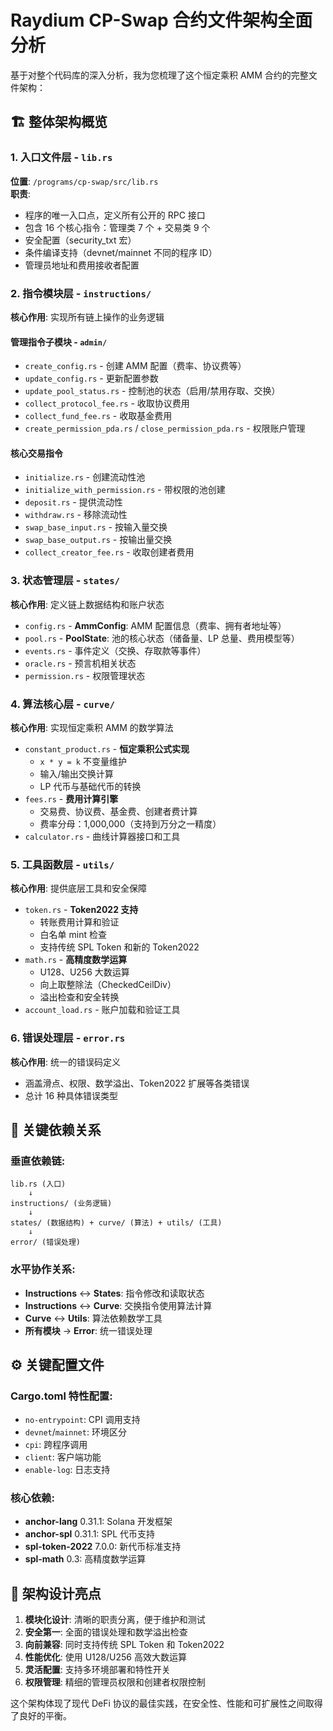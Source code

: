 # Raydium CP-Swap 合约文件架构全面分析

基于对整个代码库的深入分析，我为您梳理了这个恒定乘积 AMM 合约的完整文件架构：

## 🏗️ 整体架构概览

### 1. **入口文件层 - `lib.rs`**
**位置**: `/programs/cp-swap/src/lib.rs`  
**职责**: 
- 程序的唯一入口点，定义所有公开的 RPC 接口
- 包含 16 个核心指令：管理类 7 个 + 交易类 9 个
- 安全配置（security_txt 宏）
- 条件编译支持（devnet/mainnet 不同的程序 ID）
- 管理员地址和费用接收者配置

### 2. **指令模块层 - `instructions/`**
**核心作用**: 实现所有链上操作的业务逻辑

#### **管理指令子模块 - `admin/`**
- `create_config.rs` - 创建 AMM 配置（费率、协议费等）
- `update_config.rs` - 更新配置参数  
- `update_pool_status.rs` - 控制池的状态（启用/禁用存取、交换）
- `collect_protocol_fee.rs` - 收取协议费用
- `collect_fund_fee.rs` - 收取基金费用
- `create_permission_pda.rs` / `close_permission_pda.rs` - 权限账户管理

#### **核心交易指令**
- `initialize.rs` - 创建流动性池
- `initialize_with_permission.rs` - 带权限的池创建
- `deposit.rs` - 提供流动性
- `withdraw.rs` - 移除流动性  
- `swap_base_input.rs` - 按输入量交换
- `swap_base_output.rs` - 按输出量交换
- `collect_creator_fee.rs` - 收取创建者费用

### 3. **状态管理层 - `states/`**
**核心作用**: 定义链上数据结构和账户状态

- `config.rs` - **AmmConfig**: AMM 配置信息（费率、拥有者地址等）
- `pool.rs` - **PoolState**: 池的核心状态（储备量、LP 总量、费用模型等）
- `events.rs` - 事件定义（交换、存取款等事件）
- `oracle.rs` - 预言机相关状态
- `permission.rs` - 权限管理状态

### 4. **算法核心层 - `curve/`**
**核心作用**: 实现恒定乘积 AMM 的数学算法

- `constant_product.rs` - **恒定乘积公式实现**
  - `x * y = k` 不变量维护
  - 输入/输出交换计算
  - LP 代币与基础代币的转换
- `fees.rs` - **费用计算引擎**
  - 交易费、协议费、基金费、创建者费计算
  - 费率分母：1,000,000（支持到万分之一精度）
- `calculator.rs` - 曲线计算器接口和工具

### 5. **工具函数层 - `utils/`**
**核心作用**: 提供底层工具和安全保障

- `token.rs` - **Token2022 支持**
  - 转账费用计算和验证
  - 白名单 mint 检查
  - 支持传统 SPL Token 和新的 Token2022
- `math.rs` - **高精度数学运算**
  - U128、U256 大数运算
  - 向上取整除法（CheckedCeilDiv）
  - 溢出检查和安全转换
- `account_load.rs` - 账户加载和验证工具

### 6. **错误处理层 - `error.rs`**
**核心作用**: 统一的错误码定义
- 涵盖滑点、权限、数学溢出、Token2022 扩展等各类错误
- 总计 16 种具体错误类型

## 🔗 关键依赖关系

### **垂直依赖链**:
```
lib.rs (入口)
    ↓
instructions/ (业务逻辑)
    ↓
states/ (数据结构) + curve/ (算法) + utils/ (工具)
    ↓
error/ (错误处理)
```

### **水平协作关系**:
- **Instructions** ↔ **States**: 指令修改和读取状态
- **Instructions** ↔ **Curve**: 交换指令使用算法计算
- **Curve** ↔ **Utils**: 算法依赖数学工具
- **所有模块** → **Error**: 统一错误处理

## ⚙️ 关键配置文件

### **Cargo.toml 特性配置**:
- `no-entrypoint`: CPI 调用支持
- `devnet`/`mainnet`: 环境区分
- `cpi`: 跨程序调用
- `client`: 客户端功能
- `enable-log`: 日志支持

### **核心依赖**:
- **anchor-lang** 0.31.1: Solana 开发框架
- **anchor-spl** 0.31.1: SPL 代币支持  
- **spl-token-2022** 7.0.0: 新代币标准支持
- **spl-math** 0.3: 高精度数学运算

## 🎯 架构设计亮点

1. **模块化设计**: 清晰的职责分离，便于维护和测试
2. **安全第一**: 全面的错误处理和数学溢出检查
3. **向前兼容**: 同时支持传统 SPL Token 和 Token2022
4. **性能优化**: 使用 U128/U256 高效大数运算
5. **灵活配置**: 支持多环境部署和特性开关
6. **权限管理**: 精细的管理员权限和创建者权限控制

这个架构体现了现代 DeFi 协议的最佳实践，在安全性、性能和可扩展性之间取得了良好的平衡。